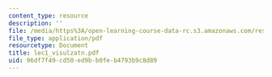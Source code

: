 ```yaml
---
content_type: resource
description: ''
file: /media/https%3A/open-learning-course-data-rc.s3.amazonaws.com/res-9-0002-statistics-and-visualization-for-data-analysis-and-inference-january-iap-2009/96df7f49cd50ed9bb0feb4793b9c8d89_lec1_visulzatn.pdf
file_type: application/pdf
resourcetype: Document
title: lec1_visulzatn.pdf
uid: 96df7f49-cd50-ed9b-b0fe-b4793b9c8d89
---
```

